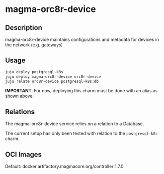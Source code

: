 # magma-orc8r-device

## Description
magma-orc8r-device maintains configurations and metadata for devices in the network (e.g. gateways)

## Usage

```bash
juju deploy postgresql-k8s
juju deploy magma-orc8r-device orc8r-device
juju relate orc8r-device postgresql-k8s:db
```

**IMPORTANT**: For now, deploying this charm must be done with an alias as shown above.

## Relations

The magma-orc8r-device service relies on a relation to a Database. 

The current setup has only been tested with relation to the `postgresql-k8s` charm.

## OCI Images

Default: docker.artifactory.magmacore.org/controller:1.7.0
